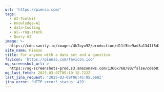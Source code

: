 ```yaml
---
url: 'https://pienso.com/'
tags:
  - AI-Toolkit
  - Knowledge-AI
  - data-tooling
  - ai--rag-stack
  - Query-AI
image: >-
  https://cdn.sanity.io/images/4k7oyo92/production/d11f5be9ad3a1341f5d339a550f62fd1a7b8d6df-1200x630.jpg?w=1200&h=630
site_name: Pienso
title: For anyone with a data set and a question.
favicon: 'https://pienso.com/favicon.ico'
og_screenshot_url: >-
  https://og-screenshots-prod.s3.amazonaws.com/1366x768/80/false/cdeb01bb45f070daa75683174126c2b01c710eb4335b3f3d02df30283a77d87d.jpeg
og_last_fetch: 2025-03-07T05:19:18.722Z
last_jina_request: '2025-03-09T06:45:05.668Z'
jina_error: 'HTTP error! status: 429'
---
```


